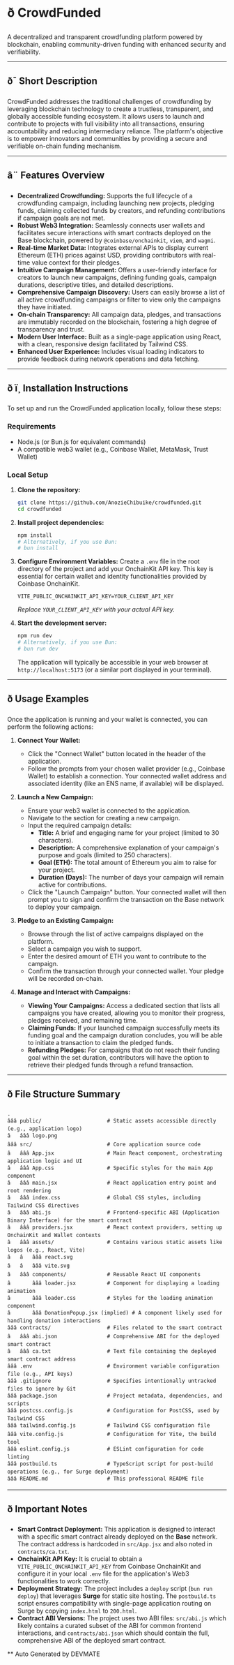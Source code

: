 # ð CrowdFunded

A decentralized and transparent crowdfunding platform powered by blockchain, enabling community-driven funding with enhanced security and verifiability.

---

## ð¯ Short Description

CrowdFunded addresses the traditional challenges of crowdfunding by leveraging blockchain technology to create a trustless, transparent, and globally accessible funding ecosystem. It allows users to launch and contribute to projects with full visibility into all transactions, ensuring accountability and reducing intermediary reliance. The platform's objective is to empower innovators and communities by providing a secure and verifiable on-chain funding mechanism.

---

## â¨ Features Overview

*   **Decentralized Crowdfunding:** Supports the full lifecycle of a crowdfunding campaign, including launching new projects, pledging funds, claiming collected funds by creators, and refunding contributions if campaign goals are not met.
*   **Robust Web3 Integration:** Seamlessly connects user wallets and facilitates secure interactions with smart contracts deployed on the Base blockchain, powered by `@coinbase/onchainkit`, `viem`, and `wagmi`.
*   **Real-time Market Data:** Integrates external APIs to display current Ethereum (ETH) prices against USD, providing contributors with real-time value context for their pledges.
*   **Intuitive Campaign Management:** Offers a user-friendly interface for creators to launch new campaigns, defining funding goals, campaign durations, descriptive titles, and detailed descriptions.
*   **Comprehensive Campaign Discovery:** Users can easily browse a list of all active crowdfunding campaigns or filter to view only the campaigns they have initiated.
*   **On-chain Transparency:** All campaign data, pledges, and transactions are immutably recorded on the blockchain, fostering a high degree of transparency and trust.
*   **Modern User Interface:** Built as a single-page application using React, with a clean, responsive design facilitated by Tailwind CSS.
*   **Enhanced User Experience:** Includes visual loading indicators to provide feedback during network operations and data fetching.

---

## ð ï¸ Installation Instructions

To set up and run the CrowdFunded application locally, follow these steps:

### Requirements

*   Node.js (or Bun.js for equivalent commands)
*   A compatible web3 wallet (e.g., Coinbase Wallet, MetaMask, Trust Wallet)

### Local Setup

1.  **Clone the repository:**

    ```bash
    git clone https://github.com/AnozieChibuike/crowdfunded.git
    cd crowdfunded
    ```

2.  **Install project dependencies:**

    ```bash
    npm install
    # Alternatively, if you use Bun:
    # bun install
    ```

3.  **Configure Environment Variables:**
    Create a `.env` file in the root directory of the project and add your OnchainKit API key. This key is essential for certain wallet and identity functionalities provided by Coinbase OnchainKit.

    ```
    VITE_PUBLIC_ONCHAINKIT_API_KEY=YOUR_CLIENT_API_KEY
    ```
    *Replace `YOUR_CLIENT_API_KEY` with your actual API key.*

4.  **Start the development server:**

    ```bash
    npm run dev
    # Alternatively, if you use Bun:
    # bun run dev
    ```
    The application will typically be accessible in your web browser at `http://localhost:5173` (or a similar port displayed in your terminal).

---

## ð Usage Examples

Once the application is running and your wallet is connected, you can perform the following actions:

1.  **Connect Your Wallet:**
    *   Click the "Connect Wallet" button located in the header of the application.
    *   Follow the prompts from your chosen wallet provider (e.g., Coinbase Wallet) to establish a connection. Your connected wallet address and associated identity (like an ENS name, if available) will be displayed.

2.  **Launch a New Campaign:**
    *   Ensure your web3 wallet is connected to the application.
    *   Navigate to the section for creating a new campaign.
    *   Input the required campaign details:
        *   **Title:** A brief and engaging name for your project (limited to 30 characters).
        *   **Description:** A comprehensive explanation of your campaign's purpose and goals (limited to 250 characters).
        *   **Goal (ETH):** The total amount of Ethereum you aim to raise for your project.
        *   **Duration (Days):** The number of days your campaign will remain active for contributions.
    *   Click the "Launch Campaign" button. Your connected wallet will then prompt you to sign and confirm the transaction on the Base network to deploy your campaign.

3.  **Pledge to an Existing Campaign:**
    *   Browse through the list of active campaigns displayed on the platform.
    *   Select a campaign you wish to support.
    *   Enter the desired amount of ETH you want to contribute to the campaign.
    *   Confirm the transaction through your connected wallet. Your pledge will be recorded on-chain.

4.  **Manage and Interact with Campaigns:**
    *   **Viewing Your Campaigns:** Access a dedicated section that lists all campaigns you have created, allowing you to monitor their progress, pledges received, and remaining time.
    *   **Claiming Funds:** If your launched campaign successfully meets its funding goal and the campaign duration concludes, you will be able to initiate a transaction to claim the pledged funds.
    *   **Refunding Pledges:** For campaigns that do not reach their funding goal within the set duration, contributors will have the option to retrieve their pledged funds through a refund transaction.

---

## ð File Structure Summary

```
.
âââ public/                     # Static assets accessible directly (e.g., application logo)
â   âââ logo.png
âââ src/                        # Core application source code
â   âââ App.jsx                 # Main React component, orchestrating application logic and UI
â   âââ App.css                 # Specific styles for the main App component
â   âââ main.jsx                # React application entry point and root rendering
â   âââ index.css               # Global CSS styles, including Tailwind CSS directives
â   âââ abi.js                  # Frontend-specific ABI (Application Binary Interface) for the smart contract
â   âââ providers.jsx           # React context providers, setting up OnchainKit and Wallet contexts
â   âââ assets/                 # Contains various static assets like logos (e.g., React, Vite)
â   â   âââ react.svg
â   â   âââ vite.svg
â   âââ components/             # Reusable React UI components
â       âââ loader.jsx          # Component for displaying a loading animation
â       âââ loader.css          # Styles for the loading animation component
â       âââ DonationPopup.jsx (implied) # A component likely used for handling donation interactions
âââ contracts/                  # Files related to the smart contract
â   âââ abi.json                # Comprehensive ABI for the deployed smart contract
â   âââ ca.txt                  # Text file containing the deployed smart contract address
âââ .env                        # Environment variable configuration file (e.g., API keys)
âââ .gitignore                  # Specifies intentionally untracked files to ignore by Git
âââ package.json                # Project metadata, dependencies, and scripts
âââ postcss.config.js           # Configuration for PostCSS, used by Tailwind CSS
âââ tailwind.config.js          # Tailwind CSS configuration file
âââ vite.config.js              # Configuration for Vite, the build tool
âââ eslint.config.js            # ESLint configuration for code linting
âââ postbuild.ts                # TypeScript script for post-build operations (e.g., for Surge deployment)
âââ README.md                   # This professional README file
```

---

## ð Important Notes

*   **Smart Contract Deployment:** This application is designed to interact with a specific smart contract already deployed on the **Base** network. The contract address is hardcoded in `src/App.jsx` and also noted in `contracts/ca.txt`.
*   **OnchainKit API Key:** It is crucial to obtain a `VITE_PUBLIC_ONCHAINKIT_API_KEY` from Coinbase OnchainKit and configure it in your local `.env` file for the application's Web3 functionalities to work correctly.
*   **Deployment Strategy:** The project includes a `deploy` script (`bun run deploy`) that leverages **Surge** for static site hosting. The `postbuild.ts` script ensures compatibility with single-page application routing on Surge by copying `index.html` to `200.html`.
*   **Contract ABI Versions:** The project uses two ABI files: `src/abi.js` which likely contains a curated subset of the ABI for common frontend interactions, and `contracts/abi.json` which should contain the full, comprehensive ABI of the deployed smart contract.

** Auto Generated by DEVMATE